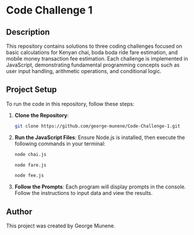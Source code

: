 # Code Challenge 1

## Description
This repository contains solutions to three coding challenges focused on basic calculations for Kenyan chai, boda boda ride fare estimation, and mobile money transaction fee estimation. Each challenge is implemented in JavaScript, demonstrating fundamental programming concepts such as user input handling, arithmetic operations, and conditional logic.

## Project Setup
To run the code in this repository, follow these steps:

1. **Clone the Repository**:
   ```bash
   git clone https://github.com/george-munene/Code-Challenge-1.git
   ```

2. **Run the JavaScript Files**:
   Ensure Node.js is installed, then execute the following commands in your terminal:
   ```bash
   node chai.js
   ```
   ```bash
   node fare.js
   ```
   ```bash
   node fee.js
   ```

3. **Follow the Prompts**:
   Each program will display prompts in the console. Follow the instructions to input data and view the results.

## Author
This project was created by George Munene.

